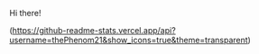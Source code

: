 Hi there!

(https://github-readme-stats.vercel.app/api?username=thePhenom21&show_icons=true&theme=transparent)
